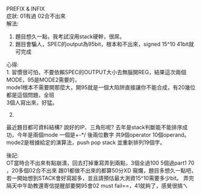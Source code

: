 PREFIX & INFIX    
症狀:  01有過 02合不出來  
解法:  
1. 題目想久一點，我考試沒用stack硬幹，很屌。
2. 題目會騙人，SPEC的output為95bit，根本和不出來，signed 15^10 41bit就可完成

心得:   
1.
習慣很可怕，不要依賴SPEC的OUTPUT大小去無腦開REG，結果這次兩個MODE，95是MODE2需要的，    
mode1根本不需要開那麼大，開95就是一個大陷阱直接讓你不能合成，有20幾位都是這個問題，全班    
3個人寫出來，好猛。    

2.    
最近題目都可資料結構? 說好的IP、三角形呢? 去年是stack判斷能不能排序成功，今年是兩個mode
一個是+-*/ 後兩位數字 共9個operator 10個operand。 mode2是根據給定的演算法，push pop stack
並重新排列19個字。

後記:    
OT當時合不出來有點崩潰，回去打掉重寫弄到兩點，3個全過100 5個過part1 70 ，20多個02合不出來 跟01都做不出來的都算50分XD 窺爛，題目多想久一點吧，若一開始想到STACK會好寫超多，並且請預估最大測資15^10需要多少bit。 弄完隔天中午助教還寄信提醒部要開95會02 must fail==，41就夠了，感覺很搞ㄟ
